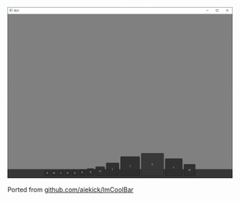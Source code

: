 ![](Capture.PNG)

Ported from [github.com/aiekick/ImCoolBar](https://github.com/aiekick/ImCoolBar/tree/DemoApp)